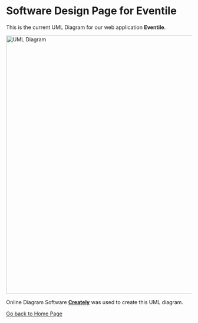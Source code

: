 # Software Design Page for Eventile

This is the current UML Diagram for our web application **Eventile**.

<img src="Images/EventileUML.pdf" alt="UML Diagram" style="width:1000px; height:700px;">

Online Diagram Software [**Creately**](https://creately.com/) was used to create this UML diagram.

[Go back to Home Page](../README.md)
